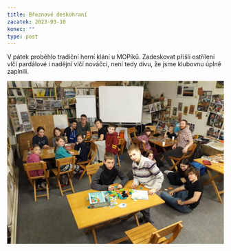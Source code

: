 ```yaml
---
title: Březnové deskohraní
zacatek: 2023-03-10
konec: ""
type: post
---
```

V﻿ pátek proběhlo tradiční herní klání u MOPíků. Zadeskovat přišli ostřílení vlčí pardálové i nadějní vlčí nováčci, není tedy divu, že jsme klubovnu úplně zaplnili.

![](img-20230310-wa0000.jpg)